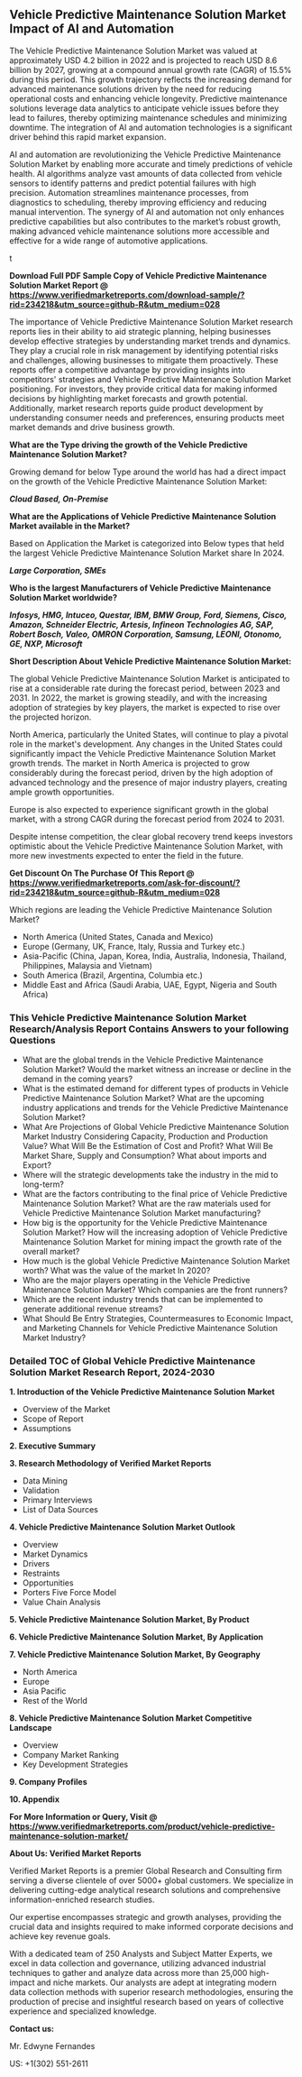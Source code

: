 <h2>Vehicle Predictive Maintenance Solution Market Impact of AI and Automation</h2><p>The Vehicle Predictive Maintenance Solution Market was valued at approximately USD 4.2 billion in 2022 and is projected to reach USD 8.6 billion by 2027, growing at a compound annual growth rate (CAGR) of 15.5% during this period. This growth trajectory reflects the increasing demand for advanced maintenance solutions driven by the need for reducing operational costs and enhancing vehicle longevity. Predictive maintenance solutions leverage data analytics to anticipate vehicle issues before they lead to failures, thereby optimizing maintenance schedules and minimizing downtime. The integration of AI and automation technologies is a significant driver behind this rapid market expansion.</p><p>AI and automation are revolutionizing the Vehicle Predictive Maintenance Solution Market by enabling more accurate and timely predictions of vehicle health. AI algorithms analyze vast amounts of data collected from vehicle sensors to identify patterns and predict potential failures with high precision. Automation streamlines maintenance processes, from diagnostics to scheduling, thereby improving efficiency and reducing manual intervention. The synergy of AI and automation not only enhances predictive capabilities but also contributes to the market’s robust growth, making advanced vehicle maintenance solutions more accessible and effective for a wide range of automotive applications.</p>t</p><p id="" class=""><strong>Download Full PDF Sample Copy of Vehicle Predictive Maintenance Solution Market Report @ <a href="https://www.verifiedmarketreports.com/download-sample/?rid=234218&utm_source=github-R&utm_medium=028" target="_blank">https://www.verifiedmarketreports.com/download-sample/?rid=234218&utm_source=github-R&utm_medium=028</a></strong></p><p>The importance of&nbsp;Vehicle Predictive Maintenance Solution Market research reports lies in their ability to aid strategic planning, helping businesses develop effective strategies by understanding market trends and dynamics. They play a crucial role in risk management by identifying potential risks and challenges, allowing businesses to mitigate them proactively. These reports offer a competitive advantage by providing insights into competitors' strategies and Vehicle Predictive Maintenance Solution Market positioning. For investors, they provide critical data for making informed decisions by highlighting market forecasts and growth potential. Additionally, market research reports guide product development by understanding consumer needs and preferences, ensuring products meet market demands and drive business growth.</p><p><strong>What are the&nbsp;Type driving the growth of the Vehicle Predictive Maintenance Solution Market?</strong></p><p id="" class="">Growing demand for below Type around the world has had a direct impact on the growth of the Vehicle Predictive Maintenance Solution Market:</p><em><strong>Cloud Based, On-Premise</strong></em></p><strong>What are the&nbsp;Applications&nbsp;of Vehicle Predictive Maintenance Solution Market available in the Market?</strong></p><p id="" class="">Based on Application the Market is categorized into Below types that held the largest Vehicle Predictive Maintenance Solution Market share In 2024.</p><em><strong>Large Corporation, SMEs</strong></em></p><strong>Who is the largest Manufacturers of Vehicle Predictive Maintenance Solution Market worldwide?</strong></p><p><em><strong>Infosys, HMG, Intuceo, Questar, IBM, BMW Group, Ford, Siemens, Cisco, Amazon, Schneider Electric, Artesis, Infineon Technologies AG, SAP, Robert Bosch, Valeo, OMRON Corporation, Samsung, LEONI, Otonomo, GE, NXP, Microsoft</strong></em></p><p id="" class=""><strong>Short Description About Vehicle Predictive Maintenance Solution Market:</strong></p><p>The global Vehicle Predictive Maintenance Solution Market is anticipated to rise at a considerable rate during the forecast period, between 2023 and 2031. In 2022, the market is growing steadily, and with the increasing adoption of strategies by key players, the market is expected to rise over the projected horizon.</p><p>North America, particularly the United States, will continue to play a pivotal role in the market's development. Any changes in the United States could significantly impact the Vehicle Predictive Maintenance Solution Market growth trends. The market in North America is projected to grow considerably during the forecast period, driven by the high adoption of advanced technology and the presence of major industry players, creating ample growth opportunities.</p><p>Europe is also expected to experience significant growth in the global market, with a strong CAGR during the forecast period from 2024 to 2031.</p><p>Despite intense competition, the clear global recovery trend keeps investors optimistic about the Vehicle Predictive Maintenance Solution Market, with more new investments expected to enter the field in the future.</p><p id="" class=""><strong>Get Discount On The Purchase Of This Report @ <a href="https://www.verifiedmarketreports.com/ask-for-discount/?rid=234218&utm_source=github-R&utm_medium=028" target="_blank">https://www.verifiedmarketreports.com/ask-for-discount/?rid=234218&utm_source=github-R&utm_medium=028</a></strong></p>Which regions are leading the Vehicle Predictive Maintenance Solution Market?</p><ul><li>North America (United States, Canada and Mexico)</li><li>Europe (Germany, UK, France, Italy, Russia and Turkey etc.)</li><li>Asia-Pacific (China, Japan, Korea, India, Australia, Indonesia, Thailand, Philippines, Malaysia and Vietnam)</li><li>South America (Brazil, Argentina, Columbia etc.)</li><li>Middle East and Africa (Saudi Arabia, UAE, Egypt, Nigeria and South Africa)</li></ul><h3 id="" class="">This Vehicle Predictive Maintenance Solution Market Research/Analysis Report Contains Answers to your following Questions</h3><ul><li>What are the global trends in the Vehicle Predictive Maintenance Solution Market? Would the market witness an increase or decline in the demand in the coming years?</li><li>What is the estimated demand for different types of products in Vehicle Predictive Maintenance Solution Market? What are the upcoming industry applications and trends for the Vehicle Predictive Maintenance Solution Market?</li><li>What Are Projections of Global Vehicle Predictive Maintenance Solution Market Industry Considering Capacity, Production and Production Value? What Will Be the Estimation of Cost and Profit? What Will Be Market Share, Supply and Consumption? What about imports and Export?</li><li>Where will the strategic developments take the industry in the mid to long-term?</li><li>What are the factors contributing to the final price of Vehicle Predictive Maintenance Solution Market? What are the raw materials used for Vehicle Predictive Maintenance Solution Market manufacturing?</li><li>How big is the opportunity for the Vehicle Predictive Maintenance Solution Market? How will the increasing adoption of Vehicle Predictive Maintenance Solution Market for mining impact the growth rate of the overall market?</li><li>How much is the global Vehicle Predictive Maintenance Solution Market worth? What was the value of the market In 2020?</li><li>Who are the major players operating in the Vehicle Predictive Maintenance Solution Market? Which companies are the front runners?</li><li>Which are the recent industry trends that can be implemented to generate additional revenue streams?</li><li>What Should Be Entry Strategies, Countermeasures to Economic Impact, and Marketing Channels for Vehicle Predictive Maintenance Solution Market Industry?</li></ul><h3 id="" class="">Detailed TOC of Global Vehicle Predictive Maintenance Solution Market Research Report, 2024-2030</h3><p id="" class=""><strong>1. Introduction of the Vehicle Predictive Maintenance Solution Market</strong></p><ul><li>Overview of the Market</li><li>Scope of Report</li><li>Assumptions</li></ul><p id="" class=""><strong>2. Executive Summary</strong></p><p id="" class=""><strong>3. Research Methodology of Verified Market Reports</strong></p><ul><li>Data Mining</li><li>Validation</li><li>Primary Interviews</li><li>List of Data Sources</li></ul><p id="" class=""><strong>4. Vehicle Predictive Maintenance Solution Market Outlook</strong></p><ul><li>Overview</li><li>Market Dynamics</li><li>Drivers</li><li>Restraints</li><li>Opportunities</li><li>Porters Five Force Model</li><li>Value Chain Analysis</li></ul><p id="" class=""><strong>5. Vehicle Predictive Maintenance Solution Market, By Product</strong></p><p id="" class=""><strong>6. Vehicle Predictive Maintenance Solution Market, By Application</strong></p><p id="" class=""><strong>7. Vehicle Predictive Maintenance Solution Market, By Geography</strong></p><ul><li>North America</li><li>Europe</li><li>Asia Pacific</li><li>Rest of the World</li></ul><p id="" class=""><strong>8. Vehicle Predictive Maintenance Solution Market Competitive Landscape</strong></p><ul><li>Overview</li><li>Company Market Ranking</li><li>Key Development Strategies</li></ul><p id="" class=""><strong>9. Company Profiles</strong></p><p id="" class=""><strong>10. Appendix</strong></p><p id="" class=""><strong>For More Information or Query, Visit @ <a href="https://www.verifiedmarketreports.com/product/vehicle-predictive-maintenance-solution-market/" target="_blank">https://www.verifiedmarketreports.com/product/vehicle-predictive-maintenance-solution-market/</a></strong></p><p id="" class=""><strong>About Us: Verified Market Reports</strong></p><p id="" class="">Verified Market Reports is a premier Global Research and Consulting firm serving a diverse clientele of over 5000+ global customers. We specialize in delivering cutting-edge analytical research solutions and comprehensive information-enriched research studies.</p><p id="" class="">Our expertise encompasses strategic and growth analyses, providing the crucial data and insights required to make informed corporate decisions and achieve key revenue goals.</p><p id="" class="">With a dedicated team of 250 Analysts and Subject Matter Experts, we excel in data collection and governance, utilizing advanced industrial techniques to gather and analyze data across more than 25,000 high-impact and niche markets. Our analysts are adept at integrating modern data collection methods with superior research methodologies, ensuring the production of precise and insightful research based on years of collective experience and specialized knowledge.</p><p id="" class=""><strong>Contact us:</strong></p><p id="" class="">Mr. Edwyne Fernandes</p><p id="" class="">US: +1(302) 551-2611</p>